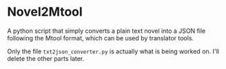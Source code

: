 # Novel2Mtool
A python script that simply converts a plain text novel into a JSON file following the Mtool format, which can be used by translator tools.

Only the file `txt2json_converter.py` is actually what is being worked on. I'll delete the other parts later.
